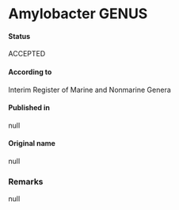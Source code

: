 Amylobacter GENUS
=======

#### Status
ACCEPTED

#### According to
Interim Register of Marine and Nonmarine Genera

#### Published in
null

#### Original name
null

### Remarks
null